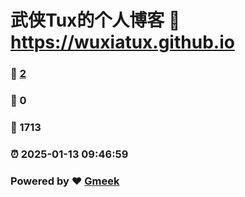 # 武侠Tux的个人博客 :link: https://wuxiatux.github.io 
### :page_facing_up: [2](https://wuxiatux.github.io/tag.html) 
### :speech_balloon: 0 
### :hibiscus: 1713 
### :alarm_clock: 2025-01-13 09:46:59 
### Powered by :heart: [Gmeek](https://github.com/Meekdai/Gmeek)
